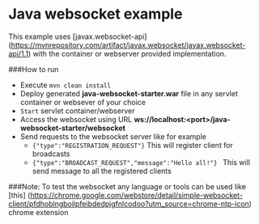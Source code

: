 # Java websocket example
This example uses [javax.websocket-api] (https://mvnrepository.com/artifact/javax.websocket/javax.websocket-api/1.1) with the container or webserver provided implementation.

###How to run

- Execute `mvn clean install`
- Deploy generated **java-websocket-starter.war** file in any servlet container or websever of your choice
- `Start` servlet container/webserver
- Access the websocket using URL **ws://localhost:\<port>/java-websocket-starter/websocket**
- Send requests to the websocket server like for example
    - `{"type":"REGISTRATION_REQUEST"}` This will register client for broadcasts
    - `{"type":"BROADCAST_REQUEST","message":"Hello all!"} ` This will send message to all the registered clients
    
  
###Note:
To test the websocket any language or tools can be used like [this] (https://chrome.google.com/webstore/detail/simple-websocket-client/pfdhoblngboilpfeibdedpjgfnlcodoo?utm_source=chrome-ntp-icon) chrome extension
